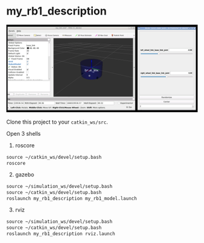 # my_rb1_description

![Moving the joints using joint_state_publisher_gui](my_rb1_description.png)

Clone this project to your `catkin_ws/src`.

Open 3 shells

1. roscore

```
source ~/catkin_ws/devel/setup.bash
roscore
```

2. gazebo

```
source ~/simulation_ws/devel/setup.bash
source ~/catkin_ws/devel/setup.bash
roslaunch my_rb1_description my_rb1_model.launch
```

3. rviz
```
source ~/simulation_ws/devel/setup.bash
source ~/catkin_ws/devel/setup.bash
roslaunch my_rb1_description rviz.launch
```
